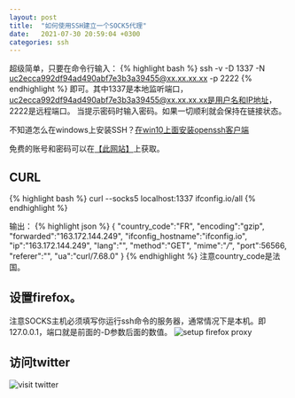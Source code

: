 ```yaml
---
layout: post
title:  "如何使用SSH建立一个SOCK5代理"
date:   2021-07-30 20:59:04 +0300
categories: ssh
---
```

超级简单，只要在命令行输入：
{% highlight bash %}
ssh -v -D 1337 -N uc2ecca992df94ad490abf7e3b3a39455@xx.xx.xx.xx -p 2222
{% endhighlight %}
即可。其中1337是本地监听端口，uc2ecca992df94ad490abf7e3b3a39455@xx.xx.xx.xx是用户名和IP地址， 2222是远程端口。
当提示密码时输入密码。如果一切顺利就会保持在链接状态。

不知道怎么在windows上安装SSH？[在win10上面安装openssh客户端](/ssh/2021/10/04/install-openssh-on-windows.html)

免费的账号和密码可以在[【此网站】][resp-me]上获取。

## CURL
{% highlight bash %}
curl --socks5 localhost:1337 ifconfig.io/all
{% endhighlight %}

输出：
{% highlight json %}
{
  "country_code":"FR",
  "encoding":"gzip",
  "forwarded":"163.172.144.249",
  "ifconfig_hostname":"ifconfig.io",
  "ip":"163.172.144.249",
  "lang":"",
  "method":"GET",
  "mime":"*/*",
  "port":56566,
  "referer":"",
  "ua":"curl/7.68.0"
}
{% endhighlight %}
注意country_code是法国。

## 设置firefox。
注意SOCKS主机必须填写你运行ssh命令的服务器，通常情况下是本机。即127.0.0.1，端口就是前面的-D参数后面的数值。
![setup firefox proxy](/assets/images/firefox-config.png)


## 访问twitter
![visit twitter](/assets/images/firefox-twitter.png)

[resp-me]: https://resp.me
